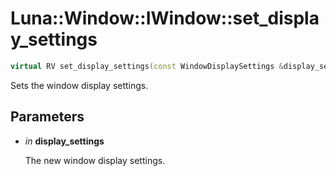 # Luna::Window::IWindow::set_display_settings

```c++
virtual RV set_display_settings(const WindowDisplaySettings &display_settings)=0
```

Sets the window display settings. 



## Parameters
* *in* **display_settings**

    The new window display settings. 

